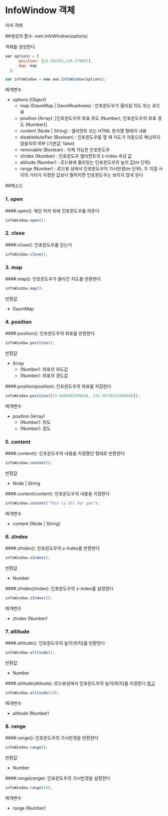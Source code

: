 # InfoWindow 객체
마커 객체

##생성자 함수: own.InfoWindow(options)

객체를 생성한다.
```javascript
var options = {
      position: [33.450701,126.570667],
      map: map
  };

var infoWindow = new own.InfoWindow(options);
```

  매개변수
  * options (Object)
    * map (DaumMap | DaumRoadview) : 인포윈도우가 올라갈 지도 또는 로드뷰
    * position (Array): [인포윈도우의 좌표 위도 (Number), 인포윈도우의 좌표 경도 (Number)]
    * content (Node | String) : 엘리먼트 또는 HTML 문자열 형태의 내용
    * disableAutoPan (Boolean) : 인포윈도우를 열 때 지도가 자동으로 패닝하지 않을지의 여부 (기본값: false)
    * removable (Boolean) : 삭제 가능한 인포윈도우
    * zIndex (Number) : 인포윈도우 엘리먼트의 z-index 속성 값
    * altitude (Number) : 로드뷰에 올라있는 인포윈도우의 높이 값(m 단위)
    * range (Number) : 로드뷰 상에서 인포윈도우의 가시반경(m 단위), 두 지점 사이의 거리가 지정한 값보다 멀어지면 인포윈도우는 보이지 않게 된다


##메소드

### 1. open

####.open(): 해당 마커 위에 인포윈도우를 띄운다 

```javascript
infoWindow.open();
```


### 2. close

####.close(): 인포윈도우를 닫는다 

```javascript
infoWindow.close();
```


### 3. map

####.map(): 인포윈도우가 올라간 지도를 반환한다 

```javascript
infoWindow.map();
```

  반환값
  * DaumMap
 

### 4. position

####.position(): 인포윈도우의 좌표를 반환한다

```javascript
infoWindow.position();
```
  반환값
  * Array
    * (Number): 좌표의 위도값
    * (Number): 좌표의 경도값


####.position(position): 인포윈도우의 좌표를 지정한다

```javascript
infoWindow.position([33.4488882499644, 126.56798133906949]);
```
  매개변수
  * position (Array)
    * (Number): 위도
    * (Number): 경도


### 5. content

####.content(): 인포윈도우의 내용을 지정했던 형태로 반환한다

```javascript
infoWindow.content();
```
  반환값
  * Node | String


####.content(content): 인포윈도우의 내용을 지정한다

```javascript
infoWindow.content('This is all for you');
```
  매개변수
  * content (Node | String)


### 6. zIndex

####.zIndex(): 인포윈도우의 z-Index를 반환한다

```javascript
infoWindow.zIndex();
```
  반환값
  * Number


####.zIndex(zIndex): 인포윈도우의 z-index를 설정한다

```javascript
infoWindow.zIndex(3);
```
  매개변수
  * zIndex (Number)


### 7. altitude

####.altitude(): 인포윈도우의 높이(위치)를 반환한다

```javascript
infoWindow.altitude();
```
  반환값
  * Number


####.altitude(altitude): 로드뷰상에서 인포윈도우의 높이(위치)를 지정한다
[참고](http://apis.map.daum.net/web/documentation/#InfoWindow_setAltitude)
```javascript
infoWindow.altitude(10);
```
  매개변수
  * altitude (Number)


### 8. range

####.range(): 인포윈도우의 가시반경을 반환한다

```javascript
infoWindow.range();
```
  반환값
  * Number


####.range(range): 인포윈도우의 가시반경을 설정한다

```javascript
infoWindow.range(10);
```
  매개변수
  * range (Number)